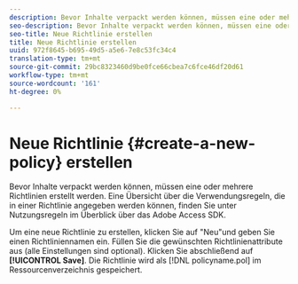 ```yaml
---
description: Bevor Inhalte verpackt werden können, müssen eine oder mehrere Richtlinien erstellt werden. Eine Übersicht über die Verwendungsregeln, die in einer Richtlinie angegeben werden können, finden Sie unter Nutzungsregeln im Überblick über das Adobe Access SDK.
seo-description: Bevor Inhalte verpackt werden können, müssen eine oder mehrere Richtlinien erstellt werden. Eine Übersicht über die Verwendungsregeln, die in einer Richtlinie angegeben werden können, finden Sie unter Nutzungsregeln im Überblick über das Adobe Access SDK.
seo-title: Neue Richtlinie erstellen
title: Neue Richtlinie erstellen
uuid: 972f8645-b695-49d5-a5e6-7e8c53fc34c4
translation-type: tm+mt
source-git-commit: 29bc8323460d9be0fce66cbea7c6fce46df20d61
workflow-type: tm+mt
source-wordcount: '161'
ht-degree: 0%

---
```



# Neue Richtlinie {#create-a-new-policy} erstellen

Bevor Inhalte verpackt werden können, müssen eine oder mehrere Richtlinien erstellt werden. Eine Übersicht über die Verwendungsregeln, die in einer Richtlinie angegeben werden können, finden Sie unter Nutzungsregeln im Überblick über das Adobe Access SDK.

Um eine neue Richtlinie zu erstellen, klicken Sie auf &quot;Neu&quot;und geben Sie einen Richtliniennamen ein. Füllen Sie die gewünschten Richtlinienattribute aus (alle Einstellungen sind optional). Klicken Sie abschließend auf **[!UICONTROL Save]**. Die Richtlinie wird als [!DNL policyname.pol] im Ressourcenverzeichnis gespeichert.
